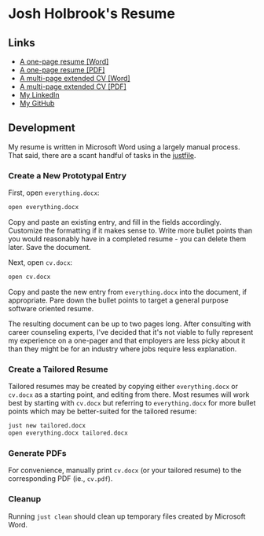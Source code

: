 # Josh Holbrook's Resume

## Links

* [A one-page resume [Word]](https://github.com/jfhbrook/resume/raw/main/resume.docx)
* [A one-page resume [PDF]](https://github.com/jfhbrook/resume/raw/main/resume.pdf)
* [A multi-page extended CV [Word]](https://github.com/jfhbrook/resume/raw/main/cv.docx)
* [A multi-page extended CV [PDF]](https://github.com/jfhbrook/resume/raw/main/cv.pdf)
* [My LinkedIn](https://www.linkedin.com/in/josh-holbrook-27744965/)
* [My GitHub](https://github.com/jfhbrook)

## Development

My resume is written in Microsoft Word using a largely manual process. That
said, there are a scant handful of tasks in the [justfile](https://github.com/casey/just).

### Create a New Prototypal Entry

First, open `everything.docx`:

```bash
open everything.docx
```

Copy and paste an existing entry, and fill in the fields accordingly. Customize
the formatting if it makes sense to. Write more bullet points than you would
reasonably have in a completed resume - you can delete them later. Save the
document.

Next, open `cv.docx`:

```bash
open cv.docx
```

Copy and paste the new entry from `everything.docx` into the document, if
appropriate. Pare down the bullet points to target a general purpose software
oriented resume.

The resulting document can be up to two pages long. After consulting with
career counseling experts, I've decided that it's not viable to fully
represent my experience on a one-pager and that employers are less picky about
it than they might be for an industry where jobs require less explanation.

### Create a Tailored Resume

Tailored resumes may be created by copying either `everything.docx` or
`cv.docx` as a starting point, and editing from there. Most resumes will work
best by starting with `cv.docx` but referring to `everything.docx` for more
bullet points which may be better-suited for the tailored resume:

```bash
just new tailored.docx
open everything.docx tailored.docx
```

### Generate PDFs

For convenience, manually print `cv.docx` (or your tailored resume) to the
corresponding PDF (ie., `cv.pdf`).

### Cleanup

Running `just clean` should clean up temporary files created by Microsoft Word.
